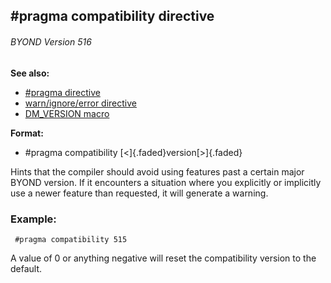 ## #pragma compatibility directive 
###### BYOND Version 516
**See also:**
*   [#pragma directive](/DM/preprocessor/pragma)
*   [warn/ignore/error directive](/DM/preprocessor/warn)
*   [DM_VERSION macro](/DM/preprocessor/DM_VERSION)
<!-- -->
**Format:**
*   #pragma compatibility [\<]{.faded}version[\>]{.faded}


Hints that the compiler should avoid using features past a
certain major BYOND version. If it encounters a situation where you
explicitly or implicitly use a newer feature than requested, it will
generate a warning.
### Example:

```
 #pragma compatibility 515 
```
 A value of 0 or anything
negative will reset the compatibility version to the default.